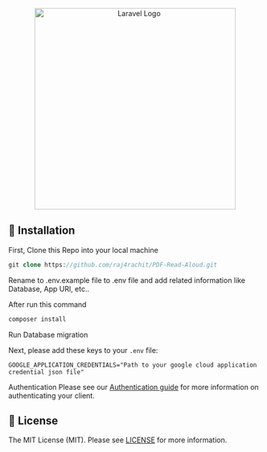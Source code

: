 <p align="center"><a href="https://laravel.com" target="_blank"><img src="https://raw.githubusercontent.com/laravel/art/master/logo-lockup/5%20SVG/2%20CMYK/1%20Full%20Color/laravel-logolockup-cmyk-red.svg" width="400" alt="Laravel Logo"></a></p>

## 🐙 Installation

First, Clone this Repo into your local machine

```php
git clone https://github.com/raj4rachit/PDF-Read-Aloud.git
```

Rename to .env.example file to .env file and add related information like Database, App URl, etc..

After run this command

```php
composer install
```

Run Database migration

Next, please add these keys to your `.env` file:

```env
GOOGLE_APPLICATION_CREDENTIALS="Path to your google cloud application credential json file"
```

Authentication Please see our <a href="https://github.com/googleapis/google-cloud-php/blob/main/AUTHENTICATION.md">Authentication guide</a> for more information on authenticating your client.

## 📄 License

The MIT License (MIT). Please see <a href="https://opensource.org/license/MIT">LICENSE</a> for more information.
